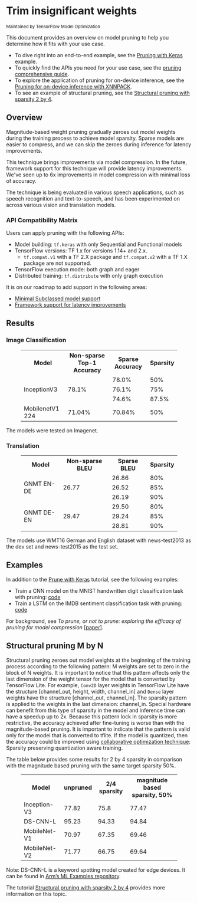 # Trim insignificant weights

<sub>Maintained by TensorFlow Model Optimization</sub>

This document provides an overview on model pruning to help you determine how it
fits with your use case.

*   To dive right into an end-to-end example, see the
    [Pruning with Keras](pruning_with_keras.ipynb) example.
*   To quickly find the APIs you need for your use case, see the
    [pruning comprehensive guide](comprehensive_guide.ipynb).
*   To explore the application of pruning for on-device inference, see the
    [Pruning for on-device inference with XNNPACK](pruning_for_on_device_inference.ipynb).
*   To see an example of structural pruning, see the
    [Structural pruning with sparsity 2 by 4](pruning_with_sparsity_2_by_4.ipynb).

## Overview

Magnitude-based weight pruning gradually zeroes out model weights during the
training process to achieve model sparsity. Sparse models are easier to
compress, and we can skip the zeroes during inference for latency improvements.

This technique brings improvements via model compression. In the future,
framework support for this technique will provide latency improvements. We've
seen up to 6x improvements in model compression with minimal loss of accuracy.

The technique is being evaluated in various speech applications, such as
speech recognition and text-to-speech, and has been experimented on across
various vision and translation models.

### API Compatibility Matrix
Users can apply pruning with the following APIs:

*   Model building: `tf.keras` with only Sequential and Functional models
*   TensorFlow versions: TF 1.x for versions 1.14+ and 2.x.
    *   `tf.compat.v1` with a TF 2.X package and `tf.compat.v2` with a TF 1.X
        package are not supported.
*   TensorFlow execution mode: both graph and eager
*   Distributed training: `tf.distribute` with only graph execution

It is on our roadmap to add support in the following areas:

*   [Minimal Subclassed model support](https://github.com/tensorflow/model-optimization/issues/155)
*   [Framework support for latency improvements](https://github.com/tensorflow/model-optimization/issues/173)

## Results

### Image Classification

<figure>
  <table>
    <tr>
      <th>Model</th>
      <th>Non-sparse Top-1 Accuracy </th>
      <th>Sparse Accuracy </th>
      <th>Sparsity </th>
    </tr>
    <tr>
      <td rowspan=3>InceptionV3</td>
      <td rowspan=3>78.1%</td>
      <td>78.0%</td>
      <td>50%</td>
    </tr>
    <tr>
      <td>76.1%</td><td>75%</td>
    </tr>
    <tr>
      <td>74.6%</td><td>87.5%</td>
    </tr>
    <tr>
      <td>MobilenetV1 224</td><td>71.04%</td><td>70.84%</td><td>50%</td>
    </tr>
 </table>
</figure>

The models were tested on Imagenet.

### Translation

<figure>
  <table>
    <tr>
      <th>Model</th>
      <th>Non-sparse BLEU </th>
      <th>Sparse BLEU </th>
      <th>Sparsity </th>
    </tr>
    <tr>
      <td rowspan=3>GNMT EN-DE</td>
      <td rowspan=3>26.77</td>
      <td>26.86</td>
      <td>80% </td>
    </tr>
    <tr>
      <td>26.52</td><td>85%</td>
    </tr>
    <tr>
      <td>26.19</td><td>90%</td>
    </tr>
    <tr>
      <td rowspan=3>GNMT DE-EN</td>
      <td rowspan=3>29.47</td>
      <td>29.50</td>
      <td>80% </td>
    </tr>
    <tr>
      <td>29.24</td><td>85%</td>
    </tr>
    <tr>
      <td>28.81</td><td>90%</td>
    </tr>
 </table>
</figure>

The models use WMT16 German and English dataset with news-test2013 as the dev
set and news-test2015 as the test set.

## Examples

In addition to the [Prune with Keras](pruning_with_keras.ipynb)
tutorial, see the following examples:

* Train a CNN model on the MNIST handwritten digit classification task with
pruning:
[code](https://github.com/tensorflow/model-optimization/blob/master/tensorflow_model_optimization/python/examples/sparsity/keras/mnist/mnist_cnn.py)
* Train a LSTM on the IMDB sentiment classification task with pruning:
[code](https://github.com/tensorflow/model-optimization/blob/master/tensorflow_model_optimization/python/examples/sparsity/keras/imdb/imdb_lstm.py)

For background, see *To prune, or not to prune: exploring the efficacy of
pruning for model compression* [[paper](https://arxiv.org/pdf/1710.01878.pdf)].

## Structural pruning M by N

Structural pruning zeroes out model weights at the beginning of the training
process according to the following pattern: M weights are set to zero in the
block of N weights. It is important to notice that this pattern affects only the last dimension of the weight tensor for the model that is converted by TensorFlow Lite. For example, `Conv2D` layer weights in TensorFlow Lite have the structure [channel_out, height, width, channel_in] and `Dense` layer weights have the structure [channel_out, channel_in]. The sparsity pattern is applied to the weights in the last dimension: channel_in.
Special hardware can benefit from this type of sparsity in the model and inference time can have a speedup up to 2x. Because this pattern lock in sparsity is more restrictive, the accuracy achieved after fine-tuning is worse than with the magnitude-based pruning.
It is important to indicate that the pattern is valid only for the model that is converted to tflite.
If the model is quantized, then the accuracy could be improved using [collaborative optimization technique](https://blog.tensorflow.org/2021/10/Collaborative-Optimizations.html): Sparsity preserving quantization aware training.

The table below provides some results for 2 by 4 sparsity in comparison with the magnitude based pruning with the same target sparsity 50%.

<figure>
  <table>
    <tr>
      <th>Model</th>
      <th>unpruned</th>
      <th>2/4 sparsity </th>
      <th>magnitude based sparsity, 50% </th>
    </tr>
    <tr>
      <td>Inception-V3</td>
      <td>77.82</td>
      <td>75.8</td>
      <td>77.47 </td>
    </tr>
    <tr>
      <td>DS-CNN-L</td>
      <td>95.23</td>
      <td>94.33</td>
      <td>94.84</td>
    </tr>
    <tr>
      <td>MobileNet-V1</td>
      <td>70.97</td>
      <td>67.35</td>
      <td>69.46</td>
    </tr>
    <tr>
      <td>MobileNet-V2</td>
      <td>71.77</td>
      <td>66.75</td>
      <td>69.64</td>
    </tr>
 </table>
</figure>

Note: DS-CNN-L is a keyword spotting model created for edge devices. It can be found
in [Arm’s ML Examples repository](https://github.com/ARM-software/ML-examples/tree/master/tflu-kws-cortex-m).

The tutorial [Structural pruning with sparsity 2 by 4](pruning_with_sparsity_2_by_4.ipynb)
provides more information on this topic.
